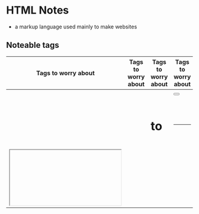 # HTML Notes

- a markup language used mainly to make websites

## Noteable tags

| Tags to worry about  | Tags to worry about | Tags to worry about | Tags to worry about | Tags to worry about |
| ------------- | ------------- | -------------| --------------| -------------|
| <a>  | <body>  | <br> |  <button> | <canvas> | 
| <div>  | <em>  | <embed> |  <footer> | <form> |
| <head> | <header> | <h1> to <h6> | <hr> | <html> |
| <iframe> | <img> | <input> | <label> | <li> |
| <link> | <meta> | <nav> | <ol> | <option> |
| <p> | <script> | <section> | <select> | <span> |
| <strong> | <style> | <textarea> | <title> |<ul> |